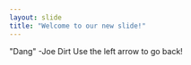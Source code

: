 ```yaml
---
layout: slide
title: "Welcome to our new slide!"
---
```

"Dang" -Joe Dirt
Use the left arrow to go back!
